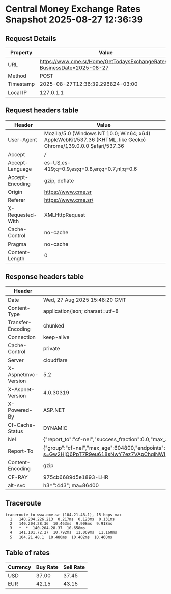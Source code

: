 # Central Money Exchange Rates Snapshot 2025-08-27 12:36:39
## Request Details

| Property | Value |
|----------|-------|
| URL | https://www.cme.sr/Home/GetTodaysExchangeRates/?BusinessDate=2025-08-27 |
| Method | POST |
| Timestamp | 2025-08-27T12:36:39.296824-03:00 |
| Local IP | 127.0.1.1 |
    
## Request headers table

| Header | Value |
|--------|-------|
| User-Agent | Mozilla/5.0 (Windows NT 10.0; Win64; x64) AppleWebKit/537.36 (KHTML, like Gecko) Chrome/139.0.0.0 Safari/537.36 |
| Accept | */* |
| Accept-Language | es-US,es-419;q=0.9,es;q=0.8,en;q=0.7,nl;q=0.6 |
| Accept-Encoding | gzip, deflate |
| Origin | https://www.cme.sr |
| Referer | https://www.cme.sr/ |
| X-Requested-With | XMLHttpRequest |
| Cache-Control | no-cache |
| Pragma | no-cache |
| Content-Length | 0 |

    
## Response headers table
| Header | Value |
|--------|-------|
| Date | Wed, 27 Aug 2025 15:48:20 GMT |
| Content-Type | application/json; charset=utf-8 |
| Transfer-Encoding | chunked |
| Connection | keep-alive |
| Cache-Control | private |
| Server | cloudflare |
| X-Aspnetmvc-Version | 5.2 |
| X-Aspnet-Version | 4.0.30319 |
| X-Powered-By | ASP.NET |
| Cf-Cache-Status | DYNAMIC |
| Nel | {"report_to":"cf-nel","success_fraction":0.0,"max_age":604800} |
| Report-To | {"group":"cf-nel","max_age":604800,"endpoints":[{"url":"https://a.nel.cloudflare.com/report/v4?s=Gw2HjQ6PpT7R9eu618sNwY7ez7VApChqiNWIhhedzd%2BfGLn%2Fg2LCFbFmwDZewDwu8F9MXWw36cwd1qPlRM%2BITDFDQBmMCZcMpFI%3D"}]} |
| Content-Encoding | gzip |
| CF-RAY | 975cb6689d5e1893-LHR |
| alt-svc | h3=":443"; ma=86400 |

## Traceroute 

```
traceroute to www.cme.sr (104.21.48.1), 15 hops max
  1   140.204.226.213  0.217ms  0.123ms  0.131ms 
  2   140.204.28.36  10.463ms  9.908ms  9.918ms 
  3   *  *  140.204.28.37  10.658ms 
  4   141.101.72.27  10.792ms  11.069ms  11.160ms 
  5   104.21.48.1  10.480ms  10.402ms  10.460ms 

```


## Table of rates

| Currency | Buy Rate | Sell Rate |
|----------|----------|-----------|
| USD | 37.00 | 37.45 |
| EUR | 42.15 | 43.15 |
